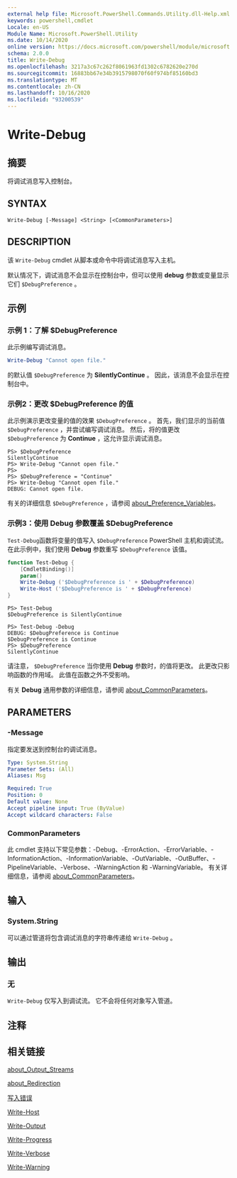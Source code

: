 ```yaml
---
external help file: Microsoft.PowerShell.Commands.Utility.dll-Help.xml
keywords: powershell,cmdlet
Locale: en-US
Module Name: Microsoft.PowerShell.Utility
ms.date: 10/14/2020
online version: https://docs.microsoft.com/powershell/module/microsoft.powershell.utility/write-debug?view=powershell-7&WT.mc_id=ps-gethelp
schema: 2.0.0
title: Write-Debug
ms.openlocfilehash: 3217a3c67c262f8061963fd1302c6782620e270d
ms.sourcegitcommit: 16883bb67e34b3915798070f60f974bf85160bd3
ms.translationtype: MT
ms.contentlocale: zh-CN
ms.lasthandoff: 10/16/2020
ms.locfileid: "93200539"
---
```

# Write-Debug

## 摘要
将调试消息写入控制台。

## SYNTAX

```
Write-Debug [-Message] <String> [<CommonParameters>]
```

## DESCRIPTION

该 `Write-Debug` cmdlet 从脚本或命令中将调试消息写入主机。

默认情况下，调试消息不会显示在控制台中，但可以使用 **debug** 参数或变量显示它们 `$DebugPreference` 。

## 示例

### 示例 1：了解 $DebugPreference

此示例编写调试消息。

```powershell
Write-Debug "Cannot open file."
```

的默认值 `$DebugPreference` 为 **SilentlyContinue** 。 因此，该消息不会显示在控制台中。

### 示例2：更改 $DebugPreference 的值

此示例演示更改变量的值的效果 `$DebugPreference` 。 首先，我们显示的当前值 `$DebugPreference` ，并尝试编写调试消息。 然后，将的值更改 `$DebugPreference` 为 **Continue** ，这允许显示调试消息。

```
PS> $DebugPreference
SilentlyContinue
PS> Write-Debug "Cannot open file."
PS>
PS> $DebugPreference = "Continue"
PS> Write-Debug "Cannot open file."
DEBUG: Cannot open file.
```

有关的详细信息 `$DebugPreference` ，请参阅 [about_Preference_Variables](/powershell/module/Microsoft.PowerShell.Core/About/about_Preference_Variables)。

### 示例3：使用 Debug 参数覆盖 $DebugPreference

`Test-Debug`函数将变量的值写入 `$DebugPreference` PowerShell 主机和调试流。 在此示例中，我们使用 **Debug** 参数重写 `$DebugPreference` 该值。

```powershell
function Test-Debug {
    [CmdletBinding()]
    param()
    Write-Debug ('$DebugPreference is ' + $DebugPreference)
    Write-Host ('$DebugPreference is ' + $DebugPreference)
}
```

```
PS> Test-Debug
$DebugPreference is SilentlyContinue

PS> Test-Debug -Debug
DEBUG: $DebugPreference is Continue
$DebugPreference is Continue
PS> $DebugPreference
SilentlyContinue
```

请注意， `$DebugPreference` 当你使用 **Debug** 参数时，的值将更改。 此更改只影响函数的作用域。 此值在函数之外不受影响。

有关 **Debug** 通用参数的详细信息，请参阅 [about_CommonParameters](https://go.microsoft.com/fwlink/?LinkID=113216)。

## PARAMETERS

### -Message

指定要发送到控制台的调试消息。

```yaml
Type: System.String
Parameter Sets: (All)
Aliases: Msg

Required: True
Position: 0
Default value: None
Accept pipeline input: True (ByValue)
Accept wildcard characters: False
```

### CommonParameters

此 cmdlet 支持以下常见参数：-Debug、-ErrorAction、-ErrorVariable、-InformationAction、-InformationVariable、-OutVariable、-OutBuffer、-PipelineVariable、-Verbose、-WarningAction 和 -WarningVariable。 有关详细信息，请参阅 [about_CommonParameters](https://go.microsoft.com/fwlink/?LinkID=113216)。

## 输入

### System.String

可以通过管道将包含调试消息的字符串传递给 `Write-Debug` 。

## 输出

### 无

`Write-Debug` 仅写入到调试流。 它不会将任何对象写入管道。

## 注释

## 相关链接

[about_Output_Streams](../Microsoft.PowerShell.Core/About/about_Output_Streams.md)

[about_Redirection](../Microsoft.PowerShell.Core/About/about_Redirection.md)

[写入错误](Write-Error.md)

[Write-Host](Write-Host.md)

[Write-Output](Write-Output.md)

[Write-Progress](Write-Progress.md)

[Write-Verbose](Write-Verbose.md)

[Write-Warning](Write-Warning.md)
